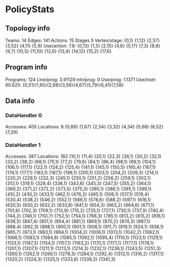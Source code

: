 # PolicyStats
## Topology info
Teams:		14
Edges:		141
Actions:	15
Stages		5
Vertex/stage:	{0,1} {1,12} {2,57} {3,52} {4,11} {5,9} 
Use/action:	7.8: {0,13} {1,3} {2,15} {4,6} {5,17} {7,3} {8,8} {9,7} {10,5} {11,10} {12,6} {13,4} {14,12} {15,2} {17,6} 

## Program info
Programs:	124
Line/prog:	3.91129
Intr/prog:	0
Use/prog:	1.1371
Use/instr:	60.625: {0,51}{1,65}{2,68}{3,56}{4,67}{5,79}{6,41}{7,58}

## Data info

### DataHandler 0
Accesses:	405
Locations:	8
{0,69} {1,67} {2,54} {3,32} {4,34} {5,68} {6,52} {7,29} 

### DataHandler 1
Accesses:	387
Locations:	182
{10,1} {11,4} {20,1} {22,3} {26,1} {30,2} {32,1} {33,2} {38,2} {68,1} {75,1} {77,2} {79,6} {84,1} {86,4} {96,1} {99,1} {104,1} {106,1} {117,1} {122,1} {124,2} {125,4} {141,1} {145,1} {150,5} {165,4} {167,1} {174,1} {177,1} {183,1} {187,1} {198,1} {200,1} {203,1} {204,2} {209,3} {214,1} {220,2} {229,1} {232,3} {245,1} {250,1} {251,2} {256,2} {259,1} {303,1} {313,1} {319,1} {329,4} {336,1} {343,6} {345,3} {347,3} {355,2} {364,1} {369,2} {371,2} {372,2} {373,5} {375,3} {380,1} {386,1} {395,1} {399,1} {410,2} {430,2} {433,1} {462,1} {476,2} {495,1} {506,1} {517,1} {519,4} {530,4} {538,2} {546,2} {552,1} {566,1} {578,6} {588,2} {597,1} {616,1} {620,5} {630,2} {632,2} {633,8} {641,1} {654,3} {663,2} {664,6} {671,1} {701,6} {702,3} {709,1} {713,9} {715,2} {725,1} {727,1} {730,1} {737,3} {740,4} {744,2} {746,1} {750,7} {752,5} {754,1} {768,3} {785,1} {813,2} {815,2} {816,1} {838,5} {847,4} {851,1} {854,4} {861,1} {869,1} {870,2} {874,3} {887,1} {888,4} {892,3} {898,1} {900,1} {901,1} {908,1} {911,7} {919,1} {924,1} {938,1} {965,7} {973,1} {983,1} {994,1} {1004,2} {1006,1} {1013,1} {1042,2} {1062,1} {1066,1} {1083,1} {1084,8} {1085,1} {1092,1} {1095,4} {1110,1} {1123,1} {1129,1} {1133,1} {1147,3} {1154,1} {1157,1} {1163,2} {1170,1} {1171,1} {1177,1} {1178,1} {1201,1} {1207,1} {1211,1} {1213,1} {1214,3} {1232,1} {1236,1} {1243,5} {1251,3} {1260,1} {1262,1} {1266,1} {1278,3} {1284,1} {1292,4} {1312,1} {1316,2} {1317,1} {1320,2} {1324,3} {1325,1} {1333,8} {1338,3} {1341,3} 